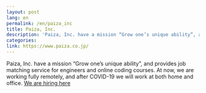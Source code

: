 ```yaml
---
layout: post
lang: en
permalink: /en/paiza_inc
title: Paiza, Inc.
description: 'Paiza, Inc. have a mission “Grow one’s unique ability”, and provides job matching service for engineers and online coding courses. At now, we are working fully remotely, and after COVID-19 we will work at both home and office. We are hiring here'
categories: 
link: https://www.paiza.co.jp/
---
```


<p>Paiza, Inc. have a mission “Grow one’s unique ability”, and provides job matching service for engineers and online coding courses. At now, we are working fully remotely, and after COVID-19 we will work at both home and office. <a href="https://www.paiza.co.jp/recruit/">We are hiring here</a></p>
